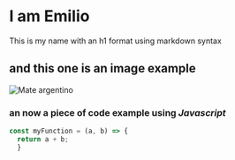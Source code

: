 # I am Emilio

This is my name with an h1 format using markdown syntax

## and this one is an image example

![Mate argentino](https://editorialtelevisa.brightspotcdn.com/dims4/default/d5e01b4/2147483647/strip/false/crop/1200x672+0+0/resize/1200x672!/quality/90/?url=https%3A%2F%2Fk2-prod-editorial-televisa.s3.amazonaws.com%2Fbrightspot%2Fwp-content%2Fuploads%2F2021%2F07%2Fque-es-el-mate.jpg)

### an now a piece of code example using _Javascript_

```javascript
const myFunction = (a, b) => {
  return a + b;
  }
```  


  

